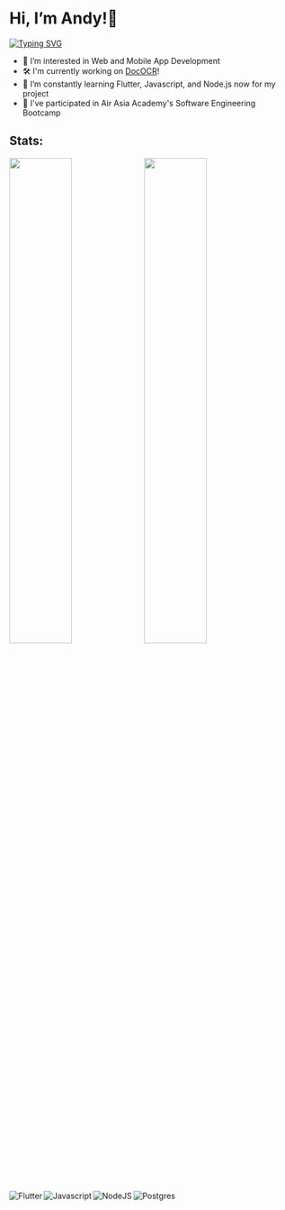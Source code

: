 
# Hi, I’m Andy!👋
[![Typing SVG](https://readme-typing-svg.herokuapp.com/?lines=Hello+There;Nice+to+meet+you&background=000000EB&center=true)](https://git.io/typing-svg)
<br />


- 👀 I’m interested in Web and Mobile App Development
- 🛠 I'm currently working on [DocOCR][dococr]!
- 🌱 I’m constantly learning Flutter, Javascript, and Node.js now for my project
- 📖 I've participated in Air Asia Academy's Software Engineering Bootcamp

## Stats:

<img align="left" width="47%" src="https://github-readme-stats.vercel.app/api?username=Hwang2212&show_icons=true&theme=radical" />

<img align="left" width="47%" src="https://github-readme-stats.vercel.app/api/top-langs/?username=Hwang2212&layout=compact&theme=radical" />

<br />
<br />
<br />
<img align="left" alt="Flutter" src="https://img.shields.io/badge/Flutter-%2302569B.svg?style=for-the-badge&logo=Flutter&logoColor=white" />
<img align="left" alt="Javascript" src="https://img.shields.io/badge/javascript-%23323330.svg?style=for-the-badge&logo=javascript&logoColor=%23F7DF1E" />
<img align="left" alt="NodeJS" src="https://img.shields.io/badge/node.js-6DA55F?style=for-the-badge&logo=node.js&logoColor=white" />
<img align="left" alt="Postgres" src="https://img.shields.io/badge/postgres-%23316192.svg?style=for-the-badge&logo=postgresql&logoColor=white" />




[dococr]: https://github.com/Hwang2212/dococr
<!---
Hwang2212/Hwang2212 is a ✨ special ✨ repository because its `README.md` (this file) appears on your GitHub profile.
You can click the Preview link to take a look at your changes.
--->
